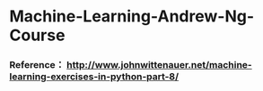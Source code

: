 # Machine-Learning-Andrew-Ng-Course


### Reference： http://www.johnwittenauer.net/machine-learning-exercises-in-python-part-8/
